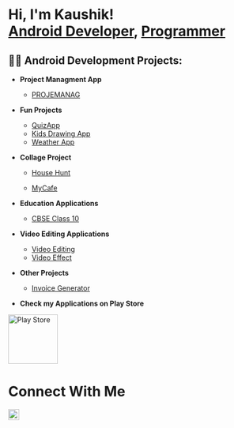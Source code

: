 <h1>Hi, I'm Kaushik! <br/><a href="https://github.com/kaushikkhambhadiya">Android Developer</a>, <a href="https://www.linkedin.com/in/kaushikkhambhadiya/">Programmer</a></h1>

<h2>👨‍💻 Android Development Projects:</h2>

- <b>Project Managment App</b>
  - [PROJEMANAG](https://github.com/kaushikkhambhadiya/ProjectManager)

- <b>Fun Projects</b>
  - [QuizApp](https://github.com/kaushikkhambhadiya/QuizApp)
  - [Kids Drawing App](https://github.com/kaushikkhambhadiya/KidsDrawingApp)
  - [Weather App](https://github.com/kaushikkhambhadiya/WeatherApp)



- <b>Collage Project</b>
  - [House Hunt](https://github.com/kaushikkhambhadiya/HouseHunt)

  - [MyCafe](https://github.com/kaushikkhambhadiya/MrCafe)

- <b>Education Applications</b>
  - [CBSE Class 10](https://github.com/kaushikkhambhadiya/CBSECLASS10)
 
- <b>Video Editing Applications</b>
  - [Video Editing](https://github.com/kaushikkhambhadiya/VideoEditing)
  - [Video Effect](https://github.com/kaushikkhambhadiya/Video_Effect)

- <b>Other Projects</b>
    - [Invoice Generator](https://github.com/kaushikkhambhadiya/Invoice_Generator)


 - <b>Check my Applications on Play Store</b>
 
 <a href="https://play.google.com/store/apps/developer?id=Om+Education">
     <img src="https://lh3.googleusercontent.com/RyLoNcOmb91IxHIP9NWfC82chbsCsT-5R25efns1FmuM8xz6znE4CRjIEBosZ1FH2xG1UqH6Axyp-vPFnm4sazbrsaB-S0QT_cN9uWU9UKoSQYCjYQ=s0" margin="20px" alt="Play Store" width="100px"></a>

[Playsotre]: https://play.google.com/store/apps/developer?id=Om+Education


 <h1>Connect With Me</h1>
   
  <a href="https://www.linkedin.com/in/kaushikkhambhadiya/">
    <img src="https://upload.wikimedia.org/wikipedia/commons/8/81/LinkedIn_icon.svg" alt="LinkedIn icon" width="22px">
  </a>
